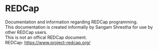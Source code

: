 # REDCap
Documentation and information regarding REDCap programming.<br/>
This documentation is created informally by Sangam Shrestha for use by other REDCap users.<br/> This is not an offical REDCap document.<br/>
REDCap: https://www.project-redcap.org/
